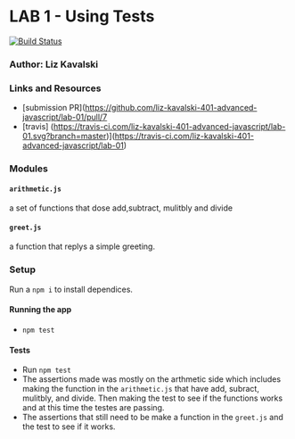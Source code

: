 # LAB 1 - Using Tests
[![Build Status](https://travis-ci.com/liz-kavalski-401-advanced-javascript/lab-01.svg?branch=master)](https://travis-ci.com/liz-kavalski-401-advanced-javascript/lab-01)
### Author: Liz Kavalski

### Links and Resources
* [submission PR](https://github.com/liz-kavalski-401-advanced-javascript/lab-01/pull/7
* [travis] (https://travis-ci.com/liz-kavalski-401-advanced-javascript/lab-01.svg?branch=master)](https://travis-ci.com/liz-kavalski-401-advanced-javascript/lab-01)

### Modules
#### `arithmetic.js`
a set of functions that dose add,subtract, mulitbly and divide
#### `greet.js`
a function that replys a simple greeting.
### Setup
Run a `npm i` to install dependices. 
#### Running the app
* `npm test`

#### Tests
* Run `npm test`
* The assertions made was mostly on the arthmetic side which includes making the function in the `arithmetic.js` that have add, subract, mulitbly, and divide. Then making the test to see if the functions works and at this time the testes are passing.
* The assertions that still need to be make a function in the `greet.js` and the test to see if it works. 



